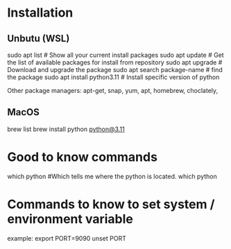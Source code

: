 # Installation

## Unbutu (WSL)

sudo apt list # Show all your current install packages
sudo apt update # Get the list of available packages for install from repository
sudo apt upgrade # Download and upgrade the package
sudo apt search package-name # find the package
sudo apt install python3.11 # Install specific version of python

Other package managers: apt-get, snap, yum, apt, homebrew, choclately,

## MacOS

brew list
brew install python python@3.11

# Good to know commands

which python #Which tells me where the python is located.
which python

# Commands to know to set system / environment variable

example:
export PORT=9090
unset PORT
